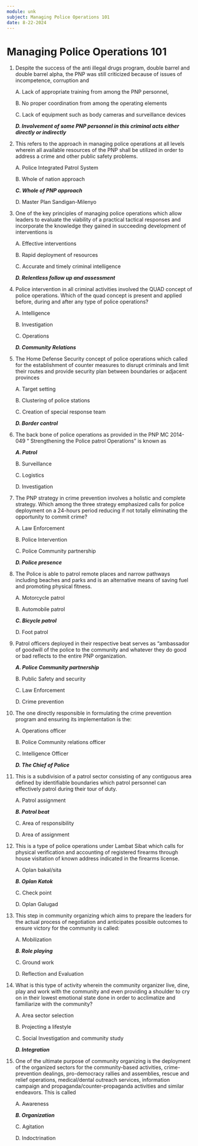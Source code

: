 ```yaml
---
module: unk
subject: Managing Police Operations 101
date: 8-22-2024
---
```


# Managing Police Operations 101

1. Despite the success of the anti illegal drugs program, double barrel and double barrel alpha, the PNP was still criticized because of issues of incompetence, corruption and

   A. Lack of appropriate training from among the PNP personnel,

   B. No proper coordination from among the operating elements

   C. Lack of equipment such as body cameras and surveillance devices

   **_D. Involvement of some PNP personnel in this criminal acts either directly or indirectly_**

2. This refers to the approach in managing police operations at all levels wherein all available resources of the PNP shall be utilized in order to address a crime and other public safety problems.

   A. Police Integrated Patrol System

   B. Whole of nation approach

   **_C. Whole of PNP approach_**

   D. Master Plan Sandigan-Milenyo

3. One of the key principles of managing police operations which allow leaders to evaluate the viability of a practical tactical responses and incorporate the knowledge they gained in succeeding development of interventions is

   A. Effective interventions

   B. Rapid deployment of resources

   C. Accurate and timely criminal intelligence

   **_D. Relentless follow up and assessment_**

4. Police intervention in all criminal activities involved the QUAD concept of police operations. Which of the quad concept is present and applied before, during and after any type of police operations?

   A. Intelligence

   B. Investigation

   C. Operations

   **_D. Community Relations_**

5. The Home Defense Security concept of police operations which called for the establishment of counter measures to disrupt criminals and limit their routes and provide security plan between boundaries or adjacent provinces

   A. Target setting

   B. Clustering of police stations

   C. Creation of special response team

   **_D. Border control_**

6. The back bone of police operations as provided in the PNP MC 2014-049 “ Strengthening the Police patrol Operations” is known as

   **_A. Patrol_**

   B. Surveillance

   C. Logistics

   D. Investigation

7. The PNP strategy in crime prevention involves a holistic and complete strategy. Which among the three strategy emphasized calls for police deployment on a 24-hours period reducing if not totally eliminating the opportunity to commit crime?

   A. Law Enforcement

   B. Police Intervention

   C. Police Community partnership

   **_D. Police presence_**

8. The Police is able to patrol remote places and narrow pathways including beaches and parks and is an alternative means of saving fuel and promoting physical fitness.

   A. Motorcycle patrol

   B. Automobile patrol

   **_C. Bicycle patrol_**

   D. Foot patrol

9. Patrol officers deployed in their respective beat serves as “ambassador of goodwill of the police to the community and whatever they do good or bad reflects to the entire PNP organization.

   **_A. Police Community partnership_**

   B. Public Safety and security

   C. Law Enforcement

   D. Crime prevention

10. The one directly responsible in formulating the crime prevention program and ensuring its implementation is the:

    A. Operations officer

    B. Police Community relations officer

    C. Intelligence Officer

    **_D. The Chief of Police_**

11. This is a subdivision of a patrol sector consisting of any contiguous area defined by identifiable boundaries which patrol personnel can effectively patrol during their tour of duty.

    A. Patrol assignment

    **_B. Patrol beat_**

    C. Area of responsibility

    D. Area of assignment

12. This is a type of police operations under Lambat Sibat which calls for physical verification and accounting of registered firearms through house visitation of known address indicated in the firearms license.

    A. Oplan bakal/sita

    **_B. Oplan Katok_**

    C. Check point

    D. Oplan Galugad

13. This step in community organizing which aims to prepare the leaders for the actual process of negotiation and anticipates possible outcomes to ensure victory for the community is called:

    A. Mobilization

    **_B. Role playing_**

    C. Ground work

    D. Reflection and Evaluation

14. What is this type of activity wherein the community organizer live, dine, play and work with the community and even providing a shoulder to cry on in their lowest emotional state done in order to acclimatize and familiarize with the community?

    A. Area sector selection

    B. Projecting a lifestyle

    C. Social Investigation and community study

    **_D. Integration_**

15. One of the ultimate purpose of community organizing is the deployment of the organized sectors for the community-based activities, crime-prevention dealings, pro-democracy rallies and assemblies, rescue and relief operations, medical/dental outreach services, information campaign and propaganda/counter-propaganda activities and similar endeavors. This is called

    A. Awareness

    **_B. Organization_**

    C. Agitation

    D. Indoctrination
